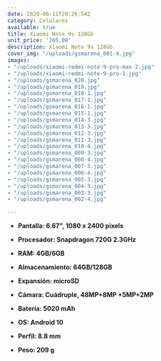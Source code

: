 ```yaml
---
date: 2020-06-11T20:26:54Z
category: Celulares
available: true
title: Xiaomi Note 9s 128Gb
unit_price: '265.00'
description: Xiaomi Note 9s 128Gb
cover_img: "/uploads/gsmarena_001-4.jpg"
images:
- "/uploads/xiaomi-redmi-note-9-pro-max-2.jpg"
- "/uploads/xiaomi-redmi-note-9-pro-1.jpg"
- "/uploads/gsmarena_020.jpg"
- "/uploads/gsmarena_019.jpg"
- "/uploads/gsmarena_018-1.jpg"
- "/uploads/gsmarena_017-1.jpg"
- "/uploads/gsmarena_016-1.jpg"
- "/uploads/gsmarena_015-1.jpg"
- "/uploads/gsmarena_014-3.jpg"
- "/uploads/gsmarena_013-3.jpg"
- "/uploads/gsmarena_012-3.jpg"
- "/uploads/gsmarena_011-3.jpg"
- "/uploads/gsmarena_010-4.jpg"
- "/uploads/gsmarena_009-3.jpg"
- "/uploads/gsmarena_008-4.jpg"
- "/uploads/gsmarena_007-3.jpg"
- "/uploads/gsmarena_006-4.jpg"
- "/uploads/gsmarena_005-3.jpg"
- "/uploads/gsmarena_004-3.jpg"
- "/uploads/gsmarena_003-3.jpg"
- "/uploads/gsmarena_002-4.jpg"

---
```

* **Pantalla: 6.67", 1080 x 2400 pixels**
* **Procesador: Snapdragon 720G 2.3GHz**
* **RAM: 4GB/6GB**
* **Almacenamiento: 64GB/128GB**
* **Expansión: microSD**


* **Cámara: Cuádruple, 48MP+8MP +5MP+2MP**
* **Batería: 5020 mAh**
* **OS: Android 10**
* **Perfil: 8.8 mm**
* **Peso: 209 g**